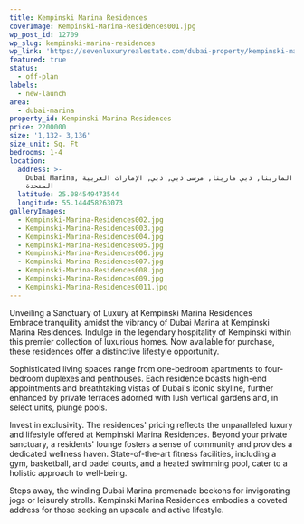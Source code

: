 ```yaml
---
title: Kempinski Marina Residences
coverImage: Kempinski-Marina-Residences001.jpg
wp_post_id: 12709
wp_slug: kempinski-marina-residences
wp_link: 'https://sevenluxuryrealestate.com/dubai-property/kempinski-marina-residences/'
featured: true
status:
  - off-plan
labels:
  - new-launch
area:
  - dubai-marina
property_id: Kempinski Marina Residences
price: 2200000
size: '1,132- 3,136'
size_unit: Sq. Ft
bedrooms: 1-4
location:
  address: >-
    Dubai Marina, ممشى المارينا, دبي مارينا, مرسى دبي, دبي, الإمارات العربية
    المتحدة
  latitude: 25.084549473544
  longitude: 55.144458263073
galleryImages:
  - Kempinski-Marina-Residences002.jpg
  - Kempinski-Marina-Residences003.jpg
  - Kempinski-Marina-Residences004.jpg
  - Kempinski-Marina-Residences005.jpg
  - Kempinski-Marina-Residences006.jpg
  - Kempinski-Marina-Residences007.jpg
  - Kempinski-Marina-Residences008.jpg
  - Kempinski-Marina-Residences009.jpg
  - Kempinski-Marina-Residences0011.jpg
---
```


Unveiling a Sanctuary of Luxury at Kempinski Marina Residences  
Embrace tranquility amidst the vibrancy of Dubai Marina at Kempinski Marina Residences. Indulge in the legendary hospitality of Kempinski within this premier collection of luxurious homes. Now available for purchase, these residences offer a distinctive lifestyle opportunity.

Sophisticated living spaces range from one-bedroom apartments to four-bedroom duplexes and penthouses. Each residence boasts high-end appointments and breathtaking vistas of Dubai's iconic skyline, further enhanced by private terraces adorned with lush vertical gardens and, in select units, plunge pools.

Invest in exclusivity. The residences' pricing reflects the unparalleled luxury and lifestyle offered at Kempinski Marina Residences. Beyond your private sanctuary, a residents' lounge fosters a sense of community and provides a dedicated wellness haven. State-of-the-art fitness facilities, including a gym, basketball, and padel courts, and a heated swimming pool, cater to a holistic approach to well-being.

Steps away, the winding Dubai Marina promenade beckons for invigorating jogs or leisurely strolls. Kempinski Marina Residences embodies a coveted address for those seeking an upscale and active lifestyle.
